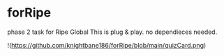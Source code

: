 # forRipe
phase 2 task for Ripe Global
This is plug & play. no dependieces needed. 

!(https://github.com/knightbane186/forRipe/blob/main/quizCard.png)
